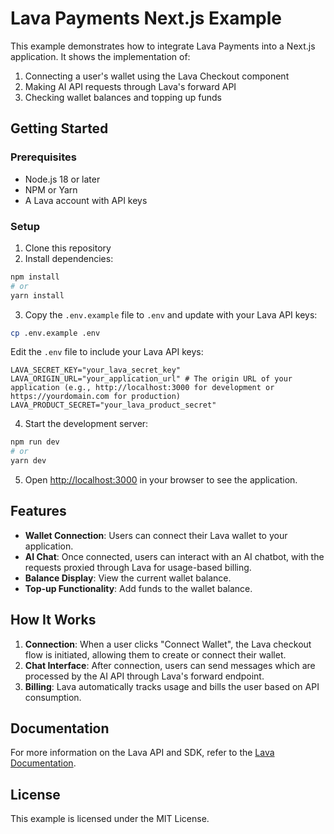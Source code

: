 # Lava Payments Next.js Example

This example demonstrates how to integrate Lava Payments into a Next.js application. It shows the implementation of:

1. Connecting a user's wallet using the Lava Checkout component
2. Making AI API requests through Lava's forward API
3. Checking wallet balances and topping up funds

## Getting Started

### Prerequisites

- Node.js 18 or later
- NPM or Yarn
- A Lava account with API keys

### Setup

1. Clone this repository
2. Install dependencies:

```bash
npm install
# or
yarn install
```

3. Copy the `.env.example` file to `.env` and update with your Lava API keys:

```bash
cp .env.example .env
```

Edit the `.env` file to include your Lava API keys:

```
LAVA_SECRET_KEY="your_lava_secret_key"
LAVA_ORIGIN_URL="your_application_url" # The origin URL of your application (e.g., http://localhost:3000 for development or https://yourdomain.com for production)
LAVA_PRODUCT_SECRET="your_lava_product_secret"
```

4. Start the development server:

```bash
npm run dev
# or
yarn dev
```

5. Open [http://localhost:3000](http://localhost:3000) in your browser to see the application.

## Features

- **Wallet Connection**: Users can connect their Lava wallet to your application.
- **AI Chat**: Once connected, users can interact with an AI chatbot, with the requests proxied through Lava for usage-based billing.
- **Balance Display**: View the current wallet balance.
- **Top-up Functionality**: Add funds to the wallet balance.

## How It Works

1. **Connection**: When a user clicks "Connect Wallet", the Lava checkout flow is initiated, allowing them to create or connect their wallet.
2. **Chat Interface**: After connection, users can send messages which are processed by the AI API through Lava's forward endpoint.
3. **Billing**: Lava automatically tracks usage and bills the user based on API consumption.

## Documentation

For more information on the Lava API and SDK, refer to the [Lava Documentation](https://www.lavapayments.com).

## License

This example is licensed under the MIT License.
